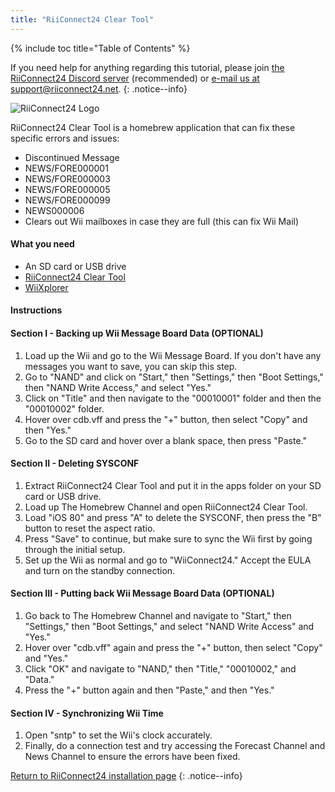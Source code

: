 ```yaml
---
title: "RiiConnect24 Clear Tool"
---
```


{% include toc title="Table of Contents" %}

If you need help for anything regarding this tutorial, please join [the RiiConnect24 Discord server](https://discord.gg/rc24) (recommended) or [e-mail us at support@riiconnect24.net](mailto:support@riiconnect24.net).
{: .notice--info}

![RiiConnect24 Logo](/images/WiiRC24Logo.jpg)

RiiConnect24 Clear Tool is a homebrew application that can fix these specific errors and issues:

+ Discontinued Message 
+ NEWS/FORE000001
+ NEWS/FORE000003
+ NEWS/FORE000005
+ NEWS/FORE000099
+ NEWS000006
+ Clears out Wii mailboxes in case they are full (this can fix Wii Mail)

#### What you need
* An SD card or USB drive
* [RiiConnect24 Clear Tool](https://oscwii.org/library/app/RC24-Clear-Tool)
* [WiiXplorer](https://oscwii.org/library/app/wiixplorer-ss)


#### Instructions

#### Section I - Backing up Wii Message Board Data (OPTIONAL)
1. Load up the Wii and go to the Wii Message Board. If you don't have any messages you want to save, you can skip this step.
2. Go to "NAND" and click on "Start," then "Settings," then "Boot Settings," then "NAND Write Access," and select "Yes."
3. Click on "Title" and then navigate to the "00010001" folder and then the "00010002" folder.
4. Hover over cdb.vff and press the "+" button, then select "Copy" and then "Yes."
5. Go to the SD card and hover over a blank space, then press "Paste."

#### Section II - Deleting SYSCONF
1. Extract RiiConnect24 Clear Tool and put it in the apps folder on your SD card or USB drive.
2. Load up The Homebrew Channel and open RiiConnect24 Clear Tool.
3. Load "iOS 80" and press "A" to delete the SYSCONF, then press the "B" button to reset the aspect ratio.
4. Press "Save" to continue, but make sure to sync the Wii first by going through the initial setup.
5. Set up the Wii as normal and go to "WiiConnect24." Accept the EULA and turn on the standby connection.

#### Section III - Putting back Wii Message Board Data (OPTIONAL)
1. Go back to The Homebrew Channel and navigate to "Start," then "Settings," then "Boot Settings," and select "NAND Write Access" and "Yes."
2. Hover over "cdb.vff" again and press the "+" button, then select "Copy" and "Yes."
3. Click "OK" and navigate to "NAND," then "Title," "00010002," and "Data."
4. Press the "+" button again and then "Paste," and then "Yes."

#### Section IV - Synchronizing Wii Time
1. Open "sntp" to set the Wii's clock accurately.
2. Finally, do a connection test and try accessing the Forecast Channel and News Channel to ensure the errors have been fixed. 

[Return to RiiConnect24 installation page](riiconnect24)
{: .notice--info}
